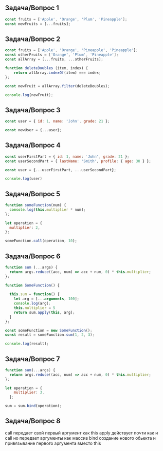 ## Задача/Вопрос 1
```js
const fruits = ['Apple', 'Orange', 'Plum', 'Pineapple'];
const newFruits = [...fruits];
```

## Задача/Вопрос 2
```js
const fruits = ['Apple', 'Orange', 'Pineapple', 'Pineapple'];
const otherFruits = ['Orange', 'Plum', 'Pineapple'];
const allArray = [...fruits, ...otherFruits];

function deleteDoubles (item, index) {
    return allArray.indexOf(item) === index;
};

const newFruit = allArray.filter(deleteDoubles);

console.log(newFruit);
```

## Задача/Вопрос 3
```js
const user = { id: 1, name: 'John', grade: 21 };

const newUser = {...user};
```

## Задача/Вопрос 4
```js
const userFirstPart = { id: 1, name: 'John', grade: 21 };
const userSecondPart = { lastName: 'Smith', profile: { age: 30 } };

const user = {...userFirstPart, ...userSecondPart};

console.log(user)
```
## Задача/Вопрос 5
```js
function someFunction(num) {
  console.log(this.multiplier * num);
};

let operation = {
  multiplier: 2,
};

someFunction.call(operation, 10); 
```

## Задача/Вопрос 6
```js
function sum (...args) {
  return args.reduce((acc, num) => acc + num, 0) * this.multiplier;
};

function SomeFunction() {
  
  this.sum = function() {
    let arg = [...arguments, 100];
    console.log(arg);
    this.multiplier = 5
    return sum.apply(this, arg); 
  }
};

const someFunction = new SomeFunction();
const result = someFunction.sum(1, 2, 3);

console.log(result);
```
## Задача/Вопрос 7
```js
function sum(...args) {
  return args.reduce((acc, num) => acc + num, 0) * this.multiplier;
};

let operation = {
    multiplier: 3,
  };

sum = sum.bind(operation);
```
## Задача/Вопрос 8

call передает свой первый аргумент как this
apply действует почти как и call но передает аргументы как массив
bind создание нового обьекта и привязывание первого аргумента вместо this